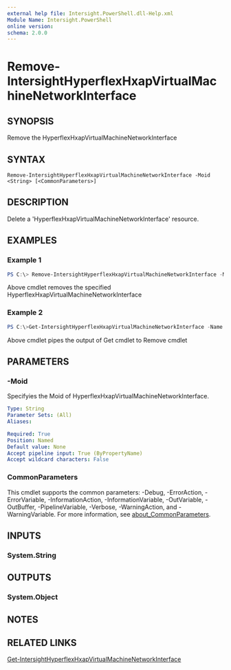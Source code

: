 ```yaml
---
external help file: Intersight.PowerShell.dll-Help.xml
Module Name: Intersight.PowerShell
online version:
schema: 2.0.0
---
```


# Remove-IntersightHyperflexHxapVirtualMachineNetworkInterface

## SYNOPSIS
Remove the HyperflexHxapVirtualMachineNetworkInterface

## SYNTAX

```
Remove-IntersightHyperflexHxapVirtualMachineNetworkInterface -Moid <String> [<CommonParameters>]
```

## DESCRIPTION
Delete a &apos;HyperflexHxapVirtualMachineNetworkInterface&apos; resource.

## EXAMPLES

### Example 1
```powershell
PS C:\> Remove-IntersightHyperflexHxapVirtualMachineNetworkInterface -Moid "xxxxxxxxxxxxxxxxxxxxxxxxxxx"
```
Above cmdlet removes the specified HyperflexHxapVirtualMachineNetworkInterface 

### Example 2
```powershell
PS C:\>Get-IntersightHyperflexHxapVirtualMachineNetworkInterface -Name "MoName"|  Remove-IntersightHyperflexHxapVirtualMachineNetworkInterface
```
Above cmdlet pipes the output of Get cmdlet to Remove cmdlet

## PARAMETERS

### -Moid
Specifyies the Moid of HyperflexHxapVirtualMachineNetworkInterface.

```yaml
Type: String
Parameter Sets: (All)
Aliases:

Required: True
Position: Named
Default value: None
Accept pipeline input: True (ByPropertyName)
Accept wildcard characters: False
```

### CommonParameters
This cmdlet supports the common parameters: -Debug, -ErrorAction, -ErrorVariable, -InformationAction, -InformationVariable, -OutVariable, -OutBuffer, -PipelineVariable, -Verbose, -WarningAction, and -WarningVariable. For more information, see [about_CommonParameters](http://go.microsoft.com/fwlink/?LinkID=113216).

## INPUTS

### System.String

## OUTPUTS

### System.Object
## NOTES

## RELATED LINKS

[Get-IntersightHyperflexHxapVirtualMachineNetworkInterface](./Get-IntersightHyperflexHxapVirtualMachineNetworkInterface.md)


